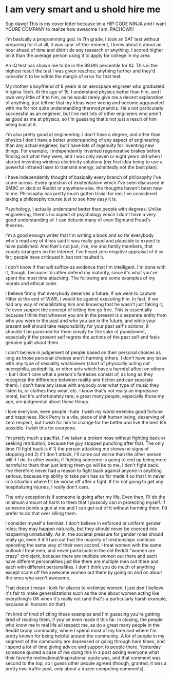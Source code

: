 # I am very smart and u shold hire me

Sup dawg! This is my cover letter because im a HIP CODE NINJA and I want YOURE
COMPANY to realize how awesome I am. PACHOW!!!

I'm basically a programming god. In 7th grade, I took an SAT test without
preparing for it at all, it was spur-of-the-moment, I knew about it about an
hour ahead of time and didn't do any research or anything. I scored higher on it
than the average person using it to apply for college in my area.

An IQ test has shown me to be in the 99.9th percentile for IQ. This is the
highest result the test I was given reaches; anything further and they'd
consider it to be within the margin of error for that test.

My mother's boyfriend of 8 years is an aerospace engineer who graduated Virginia
Tech. At the age of 15, I understand physics better than him, and I owe very
little of it to him, as he would rarely give me a decent explanation of
anything, just tell me that my ideas were wrong and become aggravated with me
for not quite understanding thermodynamics. He's not particularly successful as
an engineer, but I've met lots of other engineers who aren't as good as me at
physics, so I'm guessing that's not just a result of him being bad at it.

I'm also pretty good at engineering. I don't have a degree, and other than
physics I don't have a better understanding of any aspect of engineering than
any actual engineer, but I have lots of ingenuity for inventing new things. For
example, I independently invented regenerative brakes before finding out what
they were, and I was only seven or eight years old when I started inventing
wireless electricity solutions (my first idea being to use a powerful infrared
laser to transmit energy; admittedly not the best plan).

I have independently thought of basically every branch of philosophy I've come
across. Every question of existentialism which I've seen discussed in SMBC or
xkcd or Reddit or anywhere else, the thoughts haven't been new to me. Philosophy
has pretty much gotten trivial for me; I've considered taking a philosophy
course just to see how easy it is.

Psychology, I actually understand better than people with degrees. Unlike
engineering, there's no aspect of psychology which I don't have a very good
understanding of. I can debunk many of even Sigmund Freud's theories.

I'm a good enough writer that I'm writing a book and so far everybody who's read
any of it has said it was really good and plausible to expect to have published.
And that's not just, like, me and family members, that counts strangers on the
Internet. I've heard zero negative appraisal of it so far; people have critiqued
it, but not insulted it.

I don't know if that will suffice as evidence that I'm intelligent. I'm done
with it, though, because I'd rather defend my maturity, since it's what you've
spent the most time attacking. The following are some examples of my morals and
ethical code.

I believe firmly that everybody deserves a future. If we were to capture Hitler
at the end of WWII, I would be against executing him. In fact, if we had any way
of rehabilitating him and knowing that he wasn't just faking it, I'd even
support the concept of letting him go free. This is essentially because I think
that whoever you are in the present is a separate entity from who you were in
the past and who you are in the future, and while your present self should take
responsibility for your past self's actions, it shouldn't be punished for them
simply for the sake of punishment, especially if the present self regrets the
actions of the past self and feels genuine guilt about them.

I don't believe in judgement of people based on their personal choices as long
as those personal choices aren't harming others. I don't have any issue with any
type of sexuality whatsoever (short of physically acting out necrophilia,
pedophilia, or other acts which have a harmful affect on others - but I don't
care what a person's fantasies consist of, as long as they recognize the
difference between reality and fiction and can separate them). I don't have any
issue with anybody over what type of music they listen to, or clothes they wear,
etc. I know that's not really an impressive moral, but it's unfortunately rare;
a great many people, especially those my age, are judgmental about these things.

I love everyone, even people I hate. I wish my worst enemies good fortune and
happiness. Rick Perry is a vile, piece of shit human being, deserving of zero
respect, but I wish for him to change for the better and live the best life
possible. I wish this for everyone.

I'm pretty much a pacifist. I've taken a broken nose without fighting back or
seeking retribution, because the guy stopped punching after that. The only time
I'll fight back is if 1) the person attacking me shows no signs of stopping and
2) if I don't attack, I'll come out worse than the other person will if I do. In
other words, if fighting someone is going to end up being more harmful to them
than just letting them go will be to me, I don't fight back. I've therefore
never had a reason to fight back against anyone in anything serious, because my
ability to take pain has so far made it so that I'm never in a situation where
I'll be worse off after a fight. If I'm not going to get any hospitalizing
injuries, I really don't care.

The only exception is if someone is going after my life. Even then, I'll do the
minimum amount of harm to them that I possibly can in protecting myself. If
someone points a gun at me and I can get out of it without harming them, I'd
prefer to do that over killing them.

I consider myself a feminist. I don't believe in enforced or uniform gender
roles; they may happen naturally, but they should never be coerced into
happening unnaturally. As in, the societal pressure for gender roles should
really go, even if it'll turn out that the majority of relationships continue
operating the same way of their own accord. I treat women with the same outlook
I treat men, and never participate in the old Reddit "women are crazy"
circlejerk, because there are multiple women out there and each have different
personalities just like there are multiple men out there and each with different
personalities. I don't think you do much of anything except scare off the
awesome women out there by going on and on about the ones who aren't awesome.

That doesn't mean I look for places to victimize women, I just don't believe
it's fair to make generalizations such as the one about women acting like
everything's OK when it's really not (and that's a particularly harsh example,
because all humans do that).

I'm kind of tired of citing these examples and I'm guessing you're getting tired
of reading them, if you've even made it this far. In closing, the people who
know me in real life all respect me, as do a great many people in the Reddit
brony community, where I spend most of my time and where I'm pretty known for
being helpful around the community. A lot of people in my segment of the
community are depressed or going through hard times, and I spend a lot of time
giving advice and support to people there. Yesterday someone quoted a case of me
doing this in a post asking everyone what their favorite
motivational/inspirational quote was, and that comment was second to the top, so
I guess other people agreed (though, granted, it was a pretty low-traffic post,
only about a dozen competing comments).
